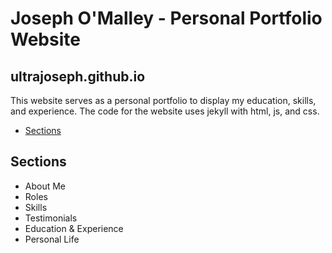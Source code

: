 Joseph O'Malley - Personal Portfolio Website
===============

## ultrajoseph.github.io

This website serves as a personal portfolio to display my education, skills, and experience.  The code for the website uses jekyll with html, js, and css.

*   [Sections](#sections)

## Sections

* About Me
* Roles
* Skills
* Testimonials
* Education & Experience
* Personal Life
